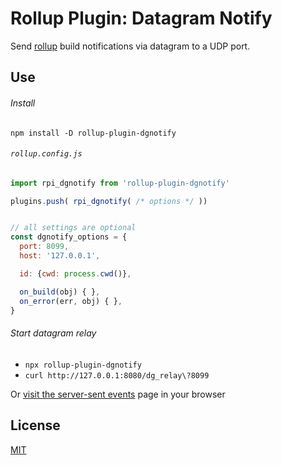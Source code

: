 # Rollup Plugin: Datagram Notify

Send [rollup][] build notifications via datagram to a UDP port.

  [rollup]: https://rollupjs.org/


## Use

###### Install

`npm install -D rollup-plugin-dgnotify`


###### `rollup.config.js`

```javascript
import rpi_dgnotify from 'rollup-plugin-dgnotify'

plugins.push( rpi_dgnotify( /* options */ ))


// all settings are optional
const dgnotify_options = {
  port: 8099,
  host: '127.0.0.1',

  id: {cwd: process.cwd()},

  on_build(obj) { },
  on_error(err, obj) { },
}
```


###### Start datagram relay

- `npx rollup-plugin-dgnotify`
- `curl http://127.0.0.1:8080/dg_relay\?8099`

Or [visit the server-sent events][lh_demo] page in your browser

 [lh_demo]: http://127.0.0.1:8080/dg_relay?8099


## License

[MIT](LICENSE)

